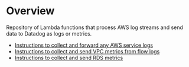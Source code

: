# Overview

Repository of Lambda functions that process AWS log streams and send data to Datadog as logs or metrics.

* [Instructions to collect and forward any AWS service logs](logs_monitoring)
* [Instructions to collect and send VPC metrics from flow logs](vpc_flow_log_monitoring)
* [Instructions to collect and send RDS metrics](rds_enhanced_monitoring)
